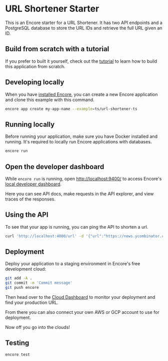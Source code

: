 # URL Shortener Starter

This is an Encore starter for a URL Shortener. It has two API endpoints and a PostgreSQL database to store the URL IDs 
and retrieve the full URL given an ID.

## Build from scratch with a tutorial

If you prefer to built it yourself, check out the [tutorial](https://encore.dev/docs/tutorials/rest-api) to learn how to build this application from scratch.

## Developing locally

When you have [installed Encore](https://encore.dev/docs/install), you can create a new Encore application and clone this example with this command.

```bash
encore app create my-app-name --example=ts/url-shortener-ts
```

## Running locally

Before running your application, make sure you have Docker installed and running. It's required to locally run Encore applications with databases.

```bash
encore run
```

## Open the developer dashboard

While `encore run` is running, open <http://localhost:9400/> to access Encore's [local developer dashboard](https://encore.dev/docs/observability/dev-dash).

Here you can see API docs, make requests in the API explorer, and view traces of the responses.

## Using the API

To see that your app is running, you can ping the API to shorten a url.

```bash
curl 'http://localhost:4000/url' -d '{"url":"https://news.ycombinator.com"}'
```

## Deployment

Deploy your application to a staging environment in Encore's free development cloud:

```bash
git add -A .
git commit -m 'Commit message'
git push encore
```

Then head over to the [Cloud Dashboard](https://app.encore.dev) to monitor your deployment and find your production URL.

From there you can also connect your own AWS or GCP account to use for deployment.

Now off you go into the clouds!

## Testing

```bash
encore test 
```
